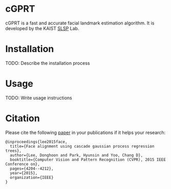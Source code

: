 # cGPRT
cGPRT is a fast and accurate facial landmark estimation algorithm. It is developed by the KAIST [SLSP](http://slsp.kaist.ac.kr/xe/) Lab.

# Installation
TODO: Describe the installation process

# Usage
TODO: Write usage instructions

# Citation
Please cite the following [paper](http://slsp.kaist.ac.kr/paperdata/Face_Alignment_Using.pdf) in your publications if it helps your research:
```
@inproceedings{lee2015face,
  title={Face alignment using cascade gaussian process regression trees},
  author={Lee, Donghoon and Park, Hyunsin and Yoo, Chang D},
  booktitle={Computer Vision and Pattern Recognition (CVPR), 2015 IEEE Conference on},
  pages={4204--4212},
  year={2015},
  organization={IEEE}
}
```

